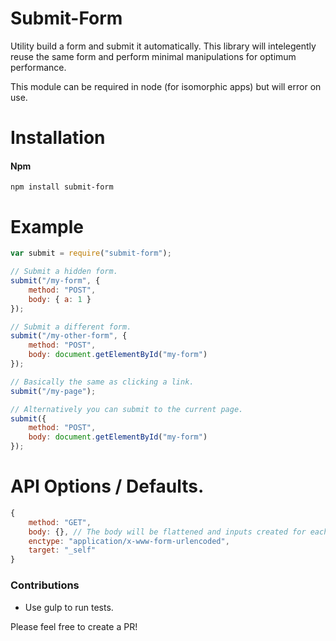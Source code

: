 # Submit-Form
Utility build a form and submit it automatically.
This library will intelegently reuse the same form and perform minimal manipulations for optimum performance.

This module can be required in node (for isomorphic apps) but will error on use.

# Installation

#### Npm
```console
npm install submit-form
```

# Example

```javascript
var submit = require("submit-form");

// Submit a hidden form.
submit("/my-form", {
	method: "POST",
	body: { a: 1 }
});

// Submit a different form.
submit("/my-other-form", {
	method: "POST",
	body: document.getElementById("my-form")
});

// Basically the same as clicking a link.
submit("/my-page");

// Alternatively you can submit to the current page.
submit({
	method: "POST",
	body: document.getElementById("my-form")
});
```

# API Options / Defaults.

```javascript
{
	method: "GET",
	body: {}, // The body will be flattened and inputs created for each value.
	enctype: "application/x-www-form-urlencoded",
	target: "_self"
}
```

### Contributions

* Use gulp to run tests.

Please feel free to create a PR!
